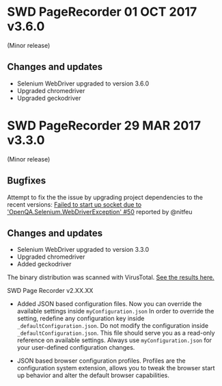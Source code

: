 # SWD PageRecorder 01 OCT 2017 v3.6.0
(Minor release)

## Changes and updates
- Selenium WebDriver upgraded to version 3.6.0
- Upgraded chromedriver
- Upgraded geckodriver



# SWD PageRecorder 29 MAR 2017 v3.3.0
(Minor release)

## Bugfixes


Attempt to fix the the issue by upgrading project dependencies to the recent versions:
[Failed to start up socket due to 'OpenQA.Selenium.WebDriverException' #50](https://github.com/dzharii/swd-recorder/issues/50) reported by @nitfeu

## Changes and updates

- Selenium WebDriver upgraded to version 3.3.0
- Upgraded chromedriver
- Added geckodriver

The binary distribution was scanned with VirusTotal. [See the results here.](https://www.virustotal.com/en/file/8a27bfc0ebec76710fb03e110f3caab57899d96997d973bd5c8fa7be94e499b5/analysis/1490847462/)




SWD Page Recorder v2.XX.XX

- Added JSON based configuration files. Now you can override the available settings inside `myConfiguration.json`
  In order to override the setting, redefine any configuration key inside `_defaultConfiguration.json`.
  Do not modify the configuration inside `_defaultConfiguration.json`. This file should serve you as a read-only reference
  on available settings. Always use `myConfiguration.json` for your user-defined configuration changes. 

- JSON based browser configuration profiles. Profiles are the configuration system extension, allows you to tweak the 
  browser start up behavior and alter the default browser capabilities. 
